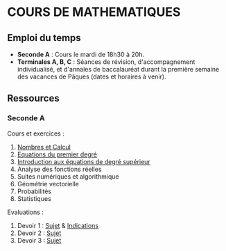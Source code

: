 # COURS DE MATHEMATIQUES

## Emploi du temps

- **Seconde A** : Cours le mardi de 18h30 à 20h. 
- **Terminales A, B, C** : Séances de révision, d'accompagnement individualisé, et d'annales de baccalauréat durant la première semaine des vacances de Pâques (dates et horaires à venir). 

## Ressources

### Seconde A

Cours et exercices : 

  1) [Nombres et Calcul](/math/2A/ch1/ch1.pdf)<br>
  2) [Equations du premier degré](/math/2A/ch2/ch2.pdf)<br>
  3) [Introduction aux équations de degré supérieur](/math/2A/ch3/ch3.pdf)<br>
  4) Analyse des fonctions réelles<br>
  5) Suites numériques et algorithmique<br>
  6) Géométrie vectorielle<br>
  7) Probabilités<br>
  8) Statistiques<br>

Evaluations : 

  1) Devoir 1 : [Sujet](/math/2A/ch1/Devoir1_sujet.pdf) & [Indications](/math/2A/ch1/Devoir1_indications.pdf)<br>
  2) Devoir 2 : [Sujet](/math/2A/ch2/devoir2.pdf)<br>
  3) Devoir 3 : [Sujet](/math/2A/ch3/Interro_maths1.pdf)<br>
